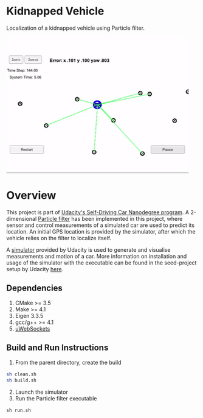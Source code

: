# Kidnapped Vehicle

Localization of a kidnapped vehicle using Particle filter.

<img src="particle-filter.gif?raw=true">

# Overview
This project is part of [Udacity's Self-Driving Car Nanodegree program](https://www.udacity.com/drive).
A 2-dimensional [Particle filter](https://en.wikipedia.org/wiki/Particle_filter)
has been implemented in this project, where sensor and control measurements of a
simulated car are used to predict its location. An initial GPS location is
provided by the simulator, after which the vehicle relies on the filter to
localize itself.

A [simulator](https://github.com/udacity/self-driving-car-sim/releases/tag/v1.45)
provided by Udacity is used to generate and visualise measurements and motion
of a car. More information on installation and usage of the simulator with
the executable can be found in the seed-project setup by Udacity [here](https://github.com/udacity/CarND-Extended-Kalman-Filter-Project).

## Dependencies
1. CMake >= 3.5
2. Make >= 4.1
3. Eigen 3.3.5
4. gcc/g++ >= 4.1
5. [uWebSockets](https://github.com/uNetworking/uWebSockets)

## Build and Run Instructions
1. From the parent directory, create the build
```bash
sh clean.sh
sh build.sh
```
2. Launch the simulator
3. Run the Particle filter executable
```
sh run.sh
```
